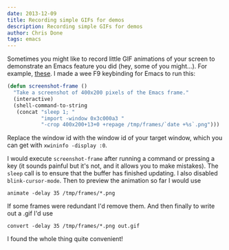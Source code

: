 ```yaml
---
date: 2013-12-09
title: Recording simple GIFs for demos
description: Recording simple GIFs for demos
author: Chris Done
tags: emacs
---
```


Sometimes you might like to record little GIF animations of your
screen to demonstrate an Emacs feature you did (hey, some of you
might…). For example,
[these](https://github.com/chrisdone/structured-haskell-mode#features). I made
a wee F9 keybinding for Emacs to run this:

``` lisp
(defun screenshot-frame ()
  "Take a screenshot of 400x200 pixels of the Emacs frame."
  (interactive)
  (shell-command-to-string
   (concat "sleep 1; "
           "import -window 0x3c000a3 "
           "-crop 400x200+13+0 +repage /tmp/frames/`date +%s`.png")))
```

Replace the window id with the window id of your target window, which
you can get with `xwininfo -display :0`.

I would execute `screenshot-frame` after running a command or pressing
a key (it sounds painful but it's not, and it allows you to make
mistakes). The `sleep` call is to ensure that the buffer has finished
updating. I also disabled `blink-cursor-mode`. Then to preview the
animation so far I would use

    animate -delay 35 /tmp/frames/*.png

If some frames were redundant I'd remove them. And then finally to write out a .gif I'd use

    convert -delay 35 /tmp/frames/*.png out.gif

I found the whole thing quite convenient!
